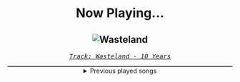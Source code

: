 <div align="center"> 
<h1>Now Playing...</h1>

![Wasteland](https://i.scdn.co/image/ab67616d00001e020442436e363a6237a5de729f)
--
_<samp><a href="https://open.spotify.com/track/0nTiC2fGkM4q8bGlBKGrGx">Track: Wasteland - 10 Years</a></samp>_

<div style="border: 1px #4B5054 solid"></div>
<details>
  <summary>
    Previous played songs
  </summary>
  <table>
    <thead>
      <tr>
        <th>
          Artist
        </th>
        <th>
          Song
        </th>
        <th>
          Link
        </th>
      </tr>
    </thead>
    <tbody>
      <tr><td>10 Years</td><td>Wasteland</td><td><a href="https://open.spotify.com/track/0nTiC2fGkM4q8bGlBKGrGx">https://open.spotify.com/track/0nTiC2fGkM4q8bGlBKGrGx</a></td></tr><tr><td>SICK PUPPIES</td><td>You're Going Down</td><td><a href="https://open.spotify.com/track/5FQXMRDSTkn9fowDJ3kZo8">https://open.spotify.com/track/5FQXMRDSTkn9fowDJ3kZo8</a></td></tr><tr><td>Skillet</td><td>Whispers in the Dark</td><td><a href="https://open.spotify.com/track/6rSuL1ViLO7Aljn2WD09s4">https://open.spotify.com/track/6rSuL1ViLO7Aljn2WD09s4</a></td></tr><tr><td>Skillet</td><td>Hero</td><td><a href="https://open.spotify.com/track/0sdeLSxygcjyMyWPhZBdFs">https://open.spotify.com/track/0sdeLSxygcjyMyWPhZBdFs</a></td></tr><tr><td>Pillar</td><td>Fireproof</td><td><a href="https://open.spotify.com/track/5ye64NadJkW3uqpFtnVsky">https://open.spotify.com/track/5ye64NadJkW3uqpFtnVsky</a></td></tr><tr><td>Pillar</td><td>Frontline</td><td><a href="https://open.spotify.com/track/39sN48Q2DIbyVK8i8kkqgF">https://open.spotify.com/track/39sN48Q2DIbyVK8i8kkqgF</a></td></tr><tr><td>Breaking Benjamin</td><td>Blow Me Away - Soundtrack Version</td><td><a href="https://open.spotify.com/track/7js2TSkQLuRWBIQ4HSTAv2">https://open.spotify.com/track/7js2TSkQLuRWBIQ4HSTAv2</a></td></tr><tr><td>Breaking Benjamin</td><td>Dance With The Devil</td><td><a href="https://open.spotify.com/track/10ASBwZsp7oUUDsJEYz3uS">https://open.spotify.com/track/10ASBwZsp7oUUDsJEYz3uS</a></td></tr><tr><td>Breaking Benjamin</td><td>The Diary of Jane - Single Version</td><td><a href="https://open.spotify.com/track/5pvJ59i7JxylN8VB24xdMs">https://open.spotify.com/track/5pvJ59i7JxylN8VB24xdMs</a></td></tr><tr><td>Markus Schukowski</td><td>What It Feels Like - Zardonic Remix</td><td><a href="https://open.spotify.com/track/1eehbeRcSCzIbPZWewmOg2">https://open.spotify.com/track/1eehbeRcSCzIbPZWewmOg2</a></td></tr><tr><td>Mechanical Vein</td><td>All Gods Fall Down (Zardonic Remix)</td><td><a href="https://open.spotify.com/track/2TfrlMNgveiqXmhA2gCfCD">https://open.spotify.com/track/2TfrlMNgveiqXmhA2gCfCD</a></td></tr><tr><td>Sickret</td><td>Raise Your Fist - Remix</td><td><a href="https://open.spotify.com/track/1vA95oyefkIbMWSSetwGT8">https://open.spotify.com/track/1vA95oyefkIbMWSSetwGT8</a></td></tr><tr><td>Smash Into Pieces</td><td>Boomerang - Zardonic Remix</td><td><a href="https://open.spotify.com/track/1bhNrhIisy3RYyg4aCSv0K">https://open.spotify.com/track/1bhNrhIisy3RYyg4aCSv0K</a></td></tr><tr><td>Zardonic</td><td>Follow Me</td><td><a href="https://open.spotify.com/track/0Op2AWEjlL2Emuml8J5pPN">https://open.spotify.com/track/0Op2AWEjlL2Emuml8J5pPN</a></td></tr><tr><td>Zardonic</td><td>Before The Dawn (feat. Celldweller)</td><td><a href="https://open.spotify.com/track/6CCQJm2NZFUWCqGQfG6NYX">https://open.spotify.com/track/6CCQJm2NZFUWCqGQfG6NYX</a></td></tr><tr><td>Esprit D'Air</td><td>雫 ('Shizuku') - Remix</td><td><a href="https://open.spotify.com/track/4cH5RHZKdwCQuNmZzOocOO">https://open.spotify.com/track/4cH5RHZKdwCQuNmZzOocOO</a></td></tr><tr><td>Blitz Union</td><td>Revolution - Zardonic Remix</td><td><a href="https://open.spotify.com/track/5RxTnNssHniyZp7QL3wx4A">https://open.spotify.com/track/5RxTnNssHniyZp7QL3wx4A</a></td></tr><tr><td>Zardonic</td><td>Neon Rain</td><td><a href="https://open.spotify.com/track/7k6miV2iqvP8rkhFEdPcWx">https://open.spotify.com/track/7k6miV2iqvP8rkhFEdPcWx</a></td></tr><tr><td>Zardonic</td><td>For Justice (Original Mix)</td><td><a href="https://open.spotify.com/track/4MCsBINHmmNIlEp0Q2erT1">https://open.spotify.com/track/4MCsBINHmmNIlEp0Q2erT1</a></td></tr><tr><td>Oddko</td><td>Disobey (Zardonic Remix)</td><td><a href="https://open.spotify.com/track/416z7C5RI70rSylyPEZHhg">https://open.spotify.com/track/416z7C5RI70rSylyPEZHhg</a></td></tr>
    </tbody>
  </table>
</details>

</div>
